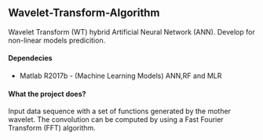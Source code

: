 ## Wavelet-Transform-Algorithm
Wavelet Transform (WT) hybrid Artificial Neural Network (ANN). Develop for non-linear models predicition.


#### Dependecies
 - Matlab R2017b - (Machine Learning Models) ANN,RF and MLR
 
 #### What the project does?
Input data sequence with a set of functions generated by the mother wavelet. 
The convolution can be computed by using a Fast Fourier Transform (FFT) algorithm.


